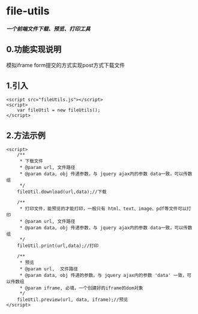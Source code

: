 # file-utils  
##### 一个前端文件下载、预览、打印工具  
## 0.功能实现说明  
  模拟iframe form提交的方式实现post方式下载文件  
## 1.引入  
    <script src="fileUtils.js"></script>
    <script>
        var fileUtil = new fileUtils();
    </script>
## 2.方法示例  
    <script>
        /**
         * 下载文件
         * @param url, 文件路径
         * @param data, obj 传递参数，与 jquery ajax内的参数 data一致，可以传数组
         */
        fileUtil.download(url,data);//下载
        
        /**
         * 打印文件，能预览的才能打印，一般只有 html、text、image、pdf等文件可以打印
         * @param url, 文件路径
         * @param data, obj 传递参数，与 jquery ajax内的参数 data一致，可以传数组
         */
        fileUtil.print(url,data);//打印
        
        /**
         * 预览
         * @param url,  文件路径
         * @param data, obj 传递的参数，与 jquery ajax内的参数 'data' 一致，可以传数组
         * @param iframe, 必填，一个创建好的iframe的dom对象
         */
        fileUtil.preview(url, data, iframe);//预览
    </script>
